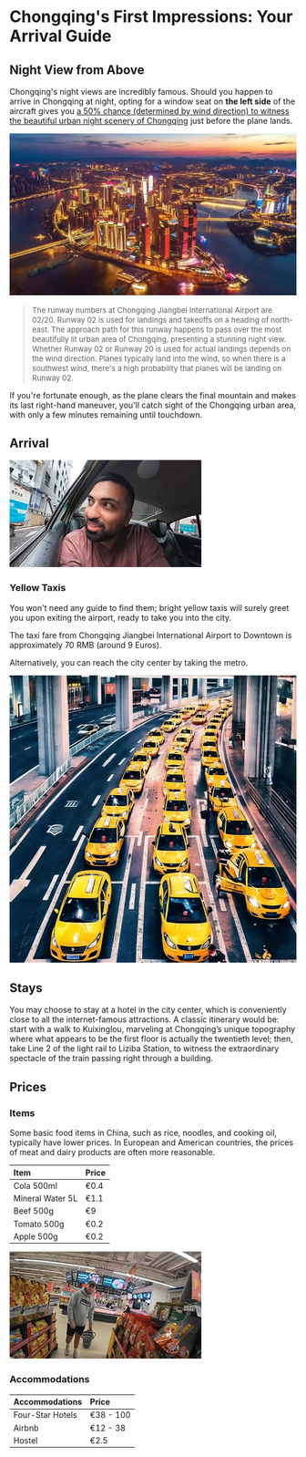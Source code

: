# Chongqing's First Impressions: Your Arrival Guide

## Night View from Above

Chongqing's night views are incredibly famous. Should you happen to arrive in Chongqing at night, opting for a window seat on **the left side** of the aircraft gives you <u>a 50% chance (determined by wind direction) to witness the beautiful urban night scenery of Chongqing</u> just before the plane lands.

![Night View from Above](./assets/cq-night.jpg)

> <font size="2">The runway numbers at Chongqing Jiangbei International Airport are 02/20. Runway 02 is used for landings and takeoffs on a heading of north-east. The approach path for this runway happens to pass over the most beautifully lit urban area of Chongqing, presenting a stunning night view. Whether Runway 02 or Runway 20 is used for actual landings depends on the wind direction. Planes typically land into the wind, so when there is a southwest wind, there's a high probability that planes will be landing on Runway 02.</font>

If you're fortunate enough, as the plane clears the final mountain and makes its last right-hand maneuver, you'll catch sight of the Chongqing urban area, with only a few minutes remaining until touchdown.

## Arrival

<Youtube href="https://youtu.be/rZb_P7xDVJo?si=K3LCgMCUFiqGQIXr&t=391" title="Entering The LARGEST City in the WORLD (Chongqing, China) 🇨🇳 - KSquared">
<img src="../assets/youtube/entering-the-largest-city-in-the-world.jpg" alt="Entering The LARGEST City in the WORLD (Chongqing, China) 🇨🇳 - KSquared" />
</Youtube>

### Yellow Taxis

<Flex>
<div>
You won't need any guide to find them; bright yellow taxis will surely greet you upon exiting the airport, ready to take you into the city.

The taxi fare from Chongqing Jiangbei International Airport to Downtown is approximately 70 RMB (around 9 Euros).

Alternatively, you can reach the city center by taking the metro.

</div>
<div><img src="./assets/yellow-taxi.jpg" alt="Yellow Taxis" /></div>
</Flex>

## Stays

You may choose to stay at a hotel in the city center, which is conveniently close to all the internet-famous attractions. A classic itinerary would be: start with a walk to Kuixinglou, marveling at Chongqing’s unique topography where what appears to be the first floor is actually the twentieth level; then, take Line 2 of the light rail to Liziba Station, to witness the extraordinary spectacle of the train passing right through a building.

<Map height="40vh" center="106.552003,29.562696" :zoom="13" driving="106.638691,29.717337,airport|106.577708,29.567822,Skyline Viewpoint|106.587897,29.565634,Raffles" points="106.578953,29.562165,Hongyadong|106.530586,29.550659,Liziba Monorail Piercing Building|106.587897,29.565634,Raffles|106.582809,29.557813,Yangtze River Cable Car|106.573579,29.559729,Kuixinglou"></Map>

## Prices

### Items

Some basic food items in China, such as rice, noodles, and cooking oil, typically have lower prices. In European and American countries, the prices of meat and dairy products are often more reasonable.

| Item             | Price |
| :--------------- | :---- |
| Cola 500ml       | €0.4  |
| Mineral Water 5L | €1.1  |
| Beef 500g        | €9    |
| Tomato 500g      | €0.2  |
| Apple 500g       | €0.2  |

<Youtube href="https://youtu.be/6-5wmhpnT_k?si=EWA77ir71zaZr9sI" title="Full Supermarket Tour in China 🇨🇳 (Shocking Prices) - Two Mad Explorers">
<img src="../assets/youtube/full-supermarket-tour-in-china.jpg" alt="Full Supermarket Tour in China 🇨🇳 (Shocking Prices) - Two Mad Explorers" />
</Youtube>

### Accommodations

| Accommodations   | Price       |
| :--------------- | :---------- |
| Four-Star Hotels | €38 - 100 |
| Airbnb           | €12 - 38 |
| Hostel           | €2.5        |
